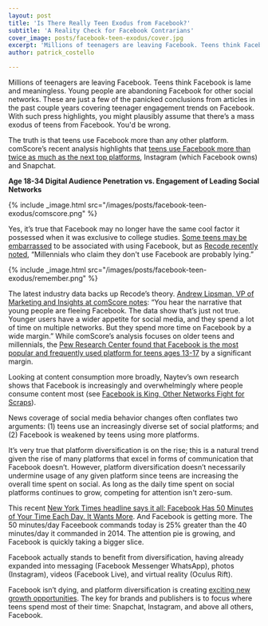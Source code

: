 ```yaml
---
layout: post
title: 'Is There Really Teen Exodus from Facebook?'
subtitle: 'A Reality Check for Facebook Contrarians'
cover_image: posts/facebook-teen-exodus/cover.jpg
excerpt: 'Millions of teenagers are leaving Facebook. Teens think Facebook is lame and meaningless. These are just some of takeaways from articles in the past couple years covering teenager engagement trends on Facebook. With such press highlights, you might think there’s a mass exodus of teens from Facebook.'
author: patrick_costello

---
```


Millions of teenagers are leaving Facebook. Teens think Facebook is lame and meaningless. Young people are abandoning Facebook for other social networks. These are just a few of the panicked conclusions from articles in the past couple years covering teenager engagement trends on Facebook. With such press highlights, you might plausibly assume that there’s a mass exodus of teens from Facebook. You'd be wrong.

The truth is that teens use Facebook more than any other platform. comScore’s recent analysis highlights that [teens use Facebook more than twice as much as the next top platforms](http://www.comscore.com/Insights/Presentations-and-Whitepapers/2016/2016-US-Cross-Platform-Future-in-Focus), Instagram (which Facebook owns) and Snapchat.

**Age 18-34 Digital Audience Penetration vs. Engagement of Leading Social Networks**

{% include _image.html src="/images/posts/facebook-teen-exodus/comscore.png" %}

Yes, it’s true that Facebook may no longer have the same cool factor it possessed when it was exclusive to college studies. [Some teens may be embarrassed](http://theconversation.com/facebooks-so-uncool-but-its-morphing-into-a-different-beast-21548) to be associated with using Facebook, but as [Recode recently noted](http://www.recode.net/2016/3/30/11587380/are-young-people-leaving-facebook-not-even-close-chart), “Millennials who claim they don't use Facebook are probably lying.”

{% include _image.html src="/images/posts/facebook-teen-exodus/remember.png" %}

The latest industry data backs up Recode’s theory. [Andrew Lipsman, VP of Marketing and Insights at comScore notes](http://www.nytimes.com/2016/05/06/business/facebook-bends-the-rules-of-audience-engagement-to-its-advantage.html): “You hear the narrative that young people are fleeing Facebook. The data show that’s just not true. Younger users have a wider appetite for social media, and they spend a lot of time on multiple networks. But they spend more time on Facebook by a wide margin.” While comScore’s analysis focuses on older teens and millennials, the [Pew Research Center found that Facebook is the most popular and frequently used platform for teens ages 13-17](http://www.pewinternet.org/2015/04/09/teens-social-media-technology-2015/) by a significant margin.

Looking at content consumption more broadly, Naytev’s own research shows that Facebook is increasingly and overwhelmingly where people consume content most (see [Facebook is King, Other Networks Fight for Scraps](http://blog.naytev.com/facebook-is-king/)).

News coverage of social media behavior changes often conflates two arguments: (1) teens use an increasingly diverse set of social platforms; and (2) Facebook is weakened by teens using more platforms.

It’s very true that platform diversification is on the rise; this is a natural trend given the rise of many platforms that excel in forms of communication that Facebook doesn’t. However, platform diversification doesn’t necessarily undermine usage of any given platform since teens are increasing the overall time spent on social. As long as the daily time spent on social platforms continues to grow, competing for attention isn't zero-sum.

This recent [New York Times headline says it all: Facebook Has 50 Minutes of Your Time Each Day. It Wants More](http://www.nytimes.com/2016/05/06/business/facebook-bends-the-rules-of-audience-engagement-to-its-advantage.html?_r=0). And Facebook is getting more. The 50 minutes/day Faceebook commands today is 25% greater than the 40 minutes/day it commanded in 2014. The attention pie is growing, and Facebook is quickly taking a bigger slice. 

Facebook actually stands to benefit from diversification, having already expanded into messaging (Facebook Messenger WhatsApp), photos (Instagram), videos (Facebook Live), and virtual reality (Oculus Rift). 

Facebook isn’t dying, and platform diversification is creating [exciting new growth opportunities](http://blog.naytev.com/publishers-must-adapt/). The key for brands and publishers is to focus where teens spend most of their time: Snapchat, Instagram, and above all others, Facebook.
